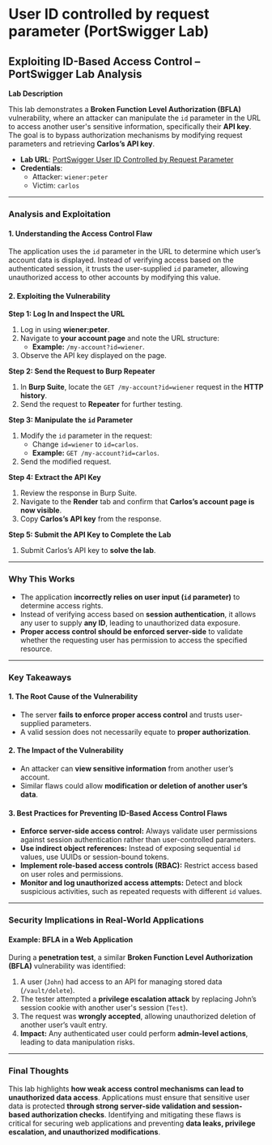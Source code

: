# User ID controlled by request parameter (PortSwigger Lab)

## **Exploiting ID-Based Access Control – PortSwigger Lab Analysis**

**Lab Description**

This lab demonstrates a **Broken Function Level Authorization (BFLA)** vulnerability, where an attacker can manipulate the `id` parameter in the URL to access another user's sensitive information, specifically their **API key**. The goal is to bypass authorization mechanisms by modifying request parameters and retrieving **Carlos’s API key**.

* **Lab URL**: [PortSwigger User ID Controlled by Request Parameter](https://portswigger.net/web-security/access-control/lab-user-id-controlled-by-request-parameter)
* **Credentials**:
  * Attacker: `wiener:peter`
  * Victim: `carlos`

***

### **Analysis and Exploitation**

#### **1. Understanding the Access Control Flaw**

The application uses the `id` parameter in the URL to determine which user’s account data is displayed. Instead of verifying access based on the authenticated session, it trusts the user-supplied `id` parameter, allowing unauthorized access to other accounts by modifying this value.

#### **2. Exploiting the Vulnerability**

**Step 1: Log In and Inspect the URL**

1. Log in using **wiener:peter**.
2. Navigate to **your account page** and note the URL structure:
   * **Example:** `/my-account?id=wiener`.
3. Observe the API key displayed on the page.

**Step 2: Send the Request to Burp Repeater**

1. In **Burp Suite**, locate the `GET /my-account?id=wiener` request in the **HTTP history**.
2. Send the request to **Repeater** for further testing.

**Step 3: Manipulate the `id` Parameter**

1. Modify the `id` parameter in the request:
   * Change `id=wiener` to `id=carlos`.
   * **Example:** `GET /my-account?id=carlos`.
2. Send the modified request.

**Step 4: Extract the API Key**

1. Review the response in Burp Suite.
2. Navigate to the **Render** tab and confirm that **Carlos’s account page is now visible**.
3. Copy **Carlos’s API key** from the response.

**Step 5: Submit the API Key to Complete the Lab**

1. Submit Carlos’s API key to **solve the lab**.

***

### **Why This Works**

* The application **incorrectly relies on user input (`id` parameter)** to determine access rights.
* Instead of verifying access based on **session authentication**, it allows any user to supply **any ID**, leading to unauthorized data exposure.
* **Proper access control should be enforced server-side** to validate whether the requesting user has permission to access the specified resource.

***

### **Key Takeaways**

#### **1. The Root Cause of the Vulnerability**

* The server **fails to enforce proper access control** and trusts user-supplied parameters.
* A valid session does not necessarily equate to **proper authorization**.

#### **2. The Impact of the Vulnerability**

* An attacker can **view sensitive information** from another user’s account.
* Similar flaws could allow **modification or deletion of another user’s data**.

#### **3. Best Practices for Preventing ID-Based Access Control Flaws**

* **Enforce server-side access control:** Always validate user permissions against session authentication rather than user-controlled parameters.
* **Use indirect object references:** Instead of exposing sequential `id` values, use UUIDs or session-bound tokens.
* **Implement role-based access controls (RBAC):** Restrict access based on user roles and permissions.
* **Monitor and log unauthorized access attempts:** Detect and block suspicious activities, such as repeated requests with different `id` values.

***

### **Security Implications in Real-World Applications**

#### **Example: BFLA in a Web Application**

During a **penetration test**, a similar **Broken Function Level Authorization (BFLA)** vulnerability was identified:

1. A user (`John`) had access to an API for managing stored data (`/vault/delete`).
2. The tester attempted a **privilege escalation attack** by replacing John’s session cookie with another user's session (`Test`).
3. The request was **wrongly accepted**, allowing unauthorized deletion of another user’s vault entry.
4. **Impact:** Any authenticated user could perform **admin-level actions**, leading to data manipulation risks.

***

### **Final Thoughts**

This lab highlights **how weak access control mechanisms can lead to unauthorized data access**. Applications must ensure that sensitive user data is protected **through strong server-side validation and session-based authorization checks**. Identifying and mitigating these flaws is critical for securing web applications and preventing **data leaks, privilege escalation, and unauthorized modifications**.
